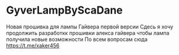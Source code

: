 # GyverLampByScaDane
Новая прошивка для лампы Гайвера первой версии
Сдесь я хочу продолжить разработкк прошивки алекса гайвера  чтобы лампа получила новые возможности
По всем вопросам сюда https://t.me/xaker456

